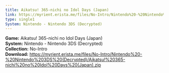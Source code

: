 ```yaml
---
title: Aikatsu! 365-nichi no Idol Days (Japan)
link: https://myrient.erista.me/files/No-Intro/Nintendo%20-%20Nintendo%203DS%20(Decrypted)/Aikatsu!%20365-nichi%20no%20Idol%20Days%20(Japan).zip
type: single1
System: Nintendo - Nintendo 3DS (Decrypted)
---
```

<b>Game:</b> Aikatsu! 365-nichi no Idol Days (Japan)<br>
<b>System:</b> Nintendo - Nintendo 3DS (Decrypted)<br>
<b>Collection:</b> No-Intro<br>
<b>Download:</b> https://myrient.erista.me/files/No-Intro/Nintendo%20-%20Nintendo%203DS%20(Decrypted)/Aikatsu!%20365-nichi%20no%20Idol%20Days%20(Japan).zip